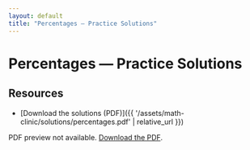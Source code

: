 ```yaml
---
layout: default
title: "Percentages — Practice Solutions"
---
```


# Percentages — Practice Solutions

## Resources
- [Download the solutions (PDF)]({{ '/assets/math-clinic/solutions/percentages.pdf' | relative_url }})

<object
  data="{{ '/assets/math-clinic/solutions/percentages.pdf' | relative_url }}"
  type="application/pdf" width="100%" height="800">
  <p>PDF preview not available.
     <a href="{{ '/assets/math-clinic/solutions/percentages.pdf' | relative_url }}">Download the PDF</a>.
  </p>
</object>

